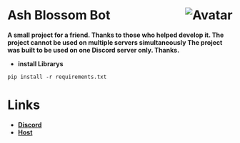 # Ash Blossom Bot [<img src="https://cdn.discordapp.com/attachments/1131256995450716293/1135128370779258981/Picsart_23-07-29_21-49-16-003.png" alt="Avatar" align="right" />](https://discord.com/invite/uEpaMttHGt)


**A small project for a friend. Thanks to those who helped develop it. The project cannot be used on multiple servers simultaneously The project was built to be used on one Discord server only. Thanks.**

- **install Librarys**
```
pip install -r requirements.txt
```


# Links
- [**Discord**](https://discord.com/invite/uEpaMttHGt)
- [**Host**](https://railway.app?referralCode=efHs7c)
